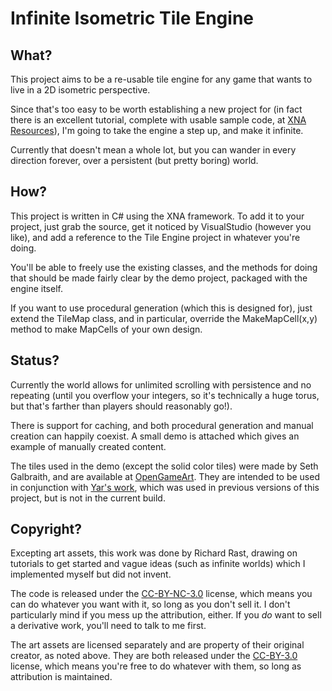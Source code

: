 Infinite Isometric Tile Engine
==============================

What?
-----

This project aims to be a re-usable tile
engine for any game that wants to live in
a 2D isometric perspective.

Since that's too easy to be worth establishing
a new project for (in fact there is an
excellent tutorial, complete with usable sample
code, at [XNA Resources][xnaresources]), I'm going to take
the engine a step up, and make it infinite.

[xnaresources]: http://www.xnaresources.com/default.asp?page=Tutorial:TileEngineSeries:4
	
Currently that doesn't mean a whole lot,
but you can wander in every direction forever,
over a persistent (but pretty boring) world.

How?
----

This project is written in C# using the XNA
framework.  To add it to your project, just
grab the source, get it noticed by VisualStudio
(however you like), and add a reference to the
Tile Engine project in whatever you're doing.

You'll be able to freely use the existing classes,
and the methods for doing that should be made
fairly clear by the demo project, packaged with
the engine itself.

If you want to use procedural generation (which
this is designed for), just extend the TileMap
class, and in particular, override the MakeMapCell(x,y)
method to make MapCells of your own design.

Status?
-------

Currently the world allows for unlimited scrolling
with persistence and no repeating (until you
overflow your integers, so it's technically a huge
torus, but that's farther than players should
reasonably go!).

There is support for caching, and both procedural
generation and manual creation can happily coexist.
A small demo is attached which gives an example
of manually created content.

The tiles used in the demo (except the solid color
tiles) were made by Seth Galbraith, and are available
at [OpenGameArt][oga2].  They are intended to be used
in conjunction with [Yar's work][oga1], which was used
in previous versions of this project, but is not in
the current build.

[oga1]: http://opengameart.org/content/isometric-64x64-outside-tileset
[oga2]: http://opengameart.org/content/isometric-64x64-medieval-building-tileset

Copyright?
----------

Excepting art assets, this work was done by Richard
Rast, drawing on tutorials to get started and vague
ideas (such as infinite worlds) which I implemented
myself but did not invent.

The code is released under the [CC-BY-NC-3.0][ccbync3]
license, which means you can do whatever you want with it,
so long as you don't sell it.  I don't particularly mind
if you mess up the attribution, either.  If you _do_ want to
sell a derivative work, you'll need to talk to me first.

[ccbync3]:http://creativecommons.org/licenses/by-nc/3.0/

The art assets are licensed separately and are property
of their original creator, as noted above.  They
are both released under the [CC-BY-3.0][ccby3] license,
which means you're free to do whatever with them, so
long as attribution is maintained.

[ccby3]:http://creativecommons.org/licenses/by/3.0/